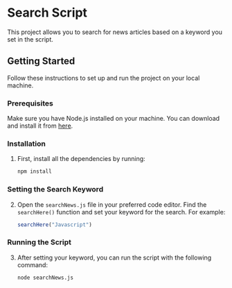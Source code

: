 # Search Script

This project allows you to search for news articles based on a keyword you set in the script.

## Getting Started

Follow these instructions to set up and run the project on your local machine.

### Prerequisites

Make sure you have Node.js installed on your machine. You can download and install it from [here](https://nodejs.org/).

### Installation

1. First, install all the dependencies by running:

   ```bash
   npm install
   ```

### Setting the Search Keyword

2. Open the `searchNews.js` file in your preferred code editor. Find the `searchHere()` function and set your keyword for the search. For example:

   ```javascript
   searchHere("Javascript")
   ```

### Running the Script

3. After setting your keyword, you can run the script with the following command:

   ```bash
   node searchNews.js
   ```
